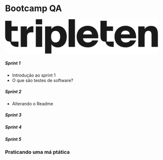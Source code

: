 # Bootcamp QA

<img src="imagens/logo-T10.png">

##### Sprint 1
- Introdução ao sprint 1
- O que são testes de software?

##### Sprint 2
- Alterando o Readme

##### Sprint 3

##### Sprint 4
##### Sprint 5


### Praticando uma má ptática
